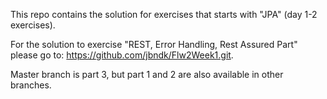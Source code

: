 This repo contains the solution for exercises that starts with "JPA" (day 1-2 exercises).

For the solution to exercise "REST, Error Handling, Rest Assured Part" please go to: https://github.com/jbndk/Flw2Week1.git.

Master branch is part 3, but part 1 and 2 are also available in other branches.
